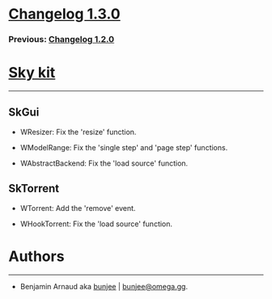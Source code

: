 # [Changelog 1.3.0](http://omega.gg/Sky/changes/1.3.0.html)

### Previous: [Changelog 1.2.0](1.2.0.html)

# [Sky kit](http://omega.gg/Sky)
---

## SkGui

- WResizer: Fix the 'resize' function.

- WModelRange: Fix the 'single step' and 'page step' functions.

- WAbstractBackend: Fix the 'load source' function.


## SkTorrent

- WTorrent: Add the 'remove' event.

- WHookTorrent: Fix the 'load source' function.


# Authors
---

- Benjamin Arnaud aka [bunjee](http://bunjee.me) | <bunjee@omega.gg>.
